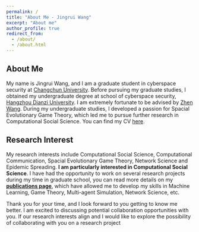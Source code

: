 ```yaml
---
permalink: /
title: "About Me - Jingrui Wang"
excerpt: "About me"
author_profile: true
redirect_from: 
  - /about/
  - /about.html
---
```

## About Me
My name is Jingrui Wang, and I am a graduate student in cyberspace security at [Changchun University](https://www.ccu.edu.cn/). Before pursuing my graduate studies, I obtained my undergraduate degree at school of cyberspace security, [Hangzhou Dianzi University](https://www.hdu.edu.cn/main.htm). I am extremely fortunate to be advised by [Zhen Wang](https://cbs.hdu.edu.cn/2022/0909/c3446a156649/page.htm). During my undergraduate studies, I developed a passion for Spacial Evolutionary Game Theory, which led me to pursue further research in Computational Social Science. You can find my CV [here](../files/cv.pdf).

## Research Interest
My research interests include Computational Social Science, Computational Communication, Spacial Evolutionary Game Theory,  Network Science and Epidemic Spreading. <b>I am particularly interested in Computational Social Science</b>. I have had the opportunity to work on several research projects during my time in graduate school, you can read more details on my [<b>publications page</b>](https://wangjingrui530.github.io/publications), which have allowed me to develop my skills in Machine Learning, Game Theory, Multi-agent Simulation, Network Science, etc.

Thank you for your time, and I look forward to you getting to know me better. I am excited to discussing potential collaboration opportunities with you. If our research interests align and I would like to explore the possibility of collaborating with you on a research project
